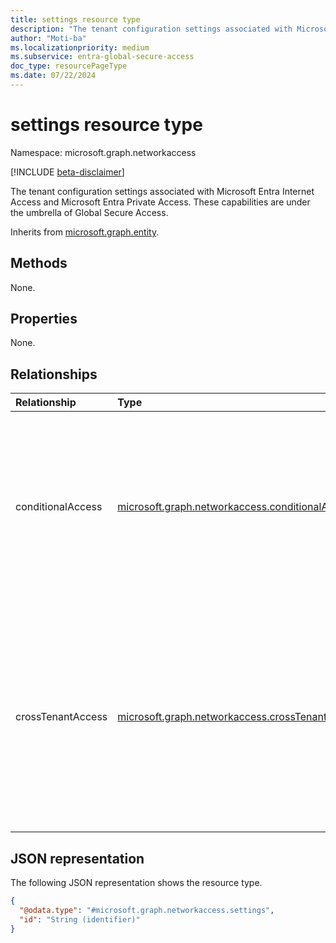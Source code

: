 ```yaml
---
title: settings resource type
description: "The tenant configuration settings associated with Microsoft Entra Internet Access and Microsoft Entra Private Access. These capabilities are under the umbrella of Global Secure Access."
author: "Moti-ba"
ms.localizationpriority: medium
ms.subservice: entra-global-secure-access
doc_type: resourcePageType
ms.date: 07/22/2024
---
```


# settings resource type

Namespace: microsoft.graph.networkaccess

[!INCLUDE [beta-disclaimer](../../includes/beta-disclaimer.md)]

The tenant configuration settings associated with Microsoft Entra Internet Access and Microsoft Entra Private Access. These capabilities are under the umbrella of Global Secure Access.

Inherits from [microsoft.graph.entity](../resources/entity.md).

## Methods

None.

## Properties
None.

## Relationships
|Relationship|Type|Description|
|:---|:---|:---|
|conditionalAccess|[microsoft.graph.networkaccess.conditionalAccessSettings](../resources/networkaccess-conditionalaccesssettings.md)| Defines whether conditional access settings are enabled for traffic profiles. Each tenant has only one conditional access settings object. |
|crossTenantAccess|[microsoft.graph.networkaccess.crossTenantAccessSettings](../resources/networkaccess-crosstenantaccesssettings.md)| Defines whether the tenant restrictions cross-tenant access settings are enabled for traffic profiles. Each tenant has only one cross-tenant access settings object.|

## JSON representation
The following JSON representation shows the resource type.
<!-- {
  "blockType": "resource",
  "keyProperty": "id",
  "@odata.type": "microsoft.graph.networkaccess.settings",
  "baseType": "microsoft.graph.entity",
  "openType": false
}
-->
``` json
{
  "@odata.type": "#microsoft.graph.networkaccess.settings",
  "id": "String (identifier)"
}
```

